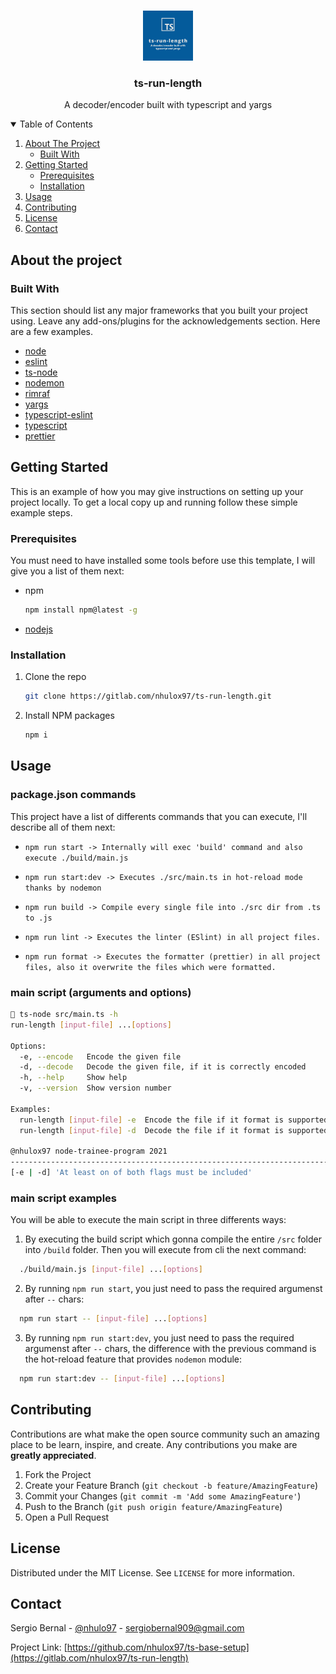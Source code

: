 <!-- PROJECT LOGO -->
<br />
<p align="center">
  <a href="https://gitlab.com/nhulox97/ts-run-length">
    <img src="static/images/logo.png" alt="Logo" width="80" height="80">
  </a>

  <h3 align="center">ts-run-length</h3>

  <p align="center">
    A decoder/encoder built with typescript and yargs
  </p>
</p>

<!-- TABLE OF CONTENTS -->
<details open="open">
  <summary>Table of Contents</summary>
  <ol>
    <li>
      <a href="#about-the-project">About The Project</a>
      <ul>
        <li><a href="#built-with">Built With</a></li>
      </ul>
    </li>
    <li>
      <a href="#getting-started">Getting Started</a>
      <ul>
        <li><a href="#prerequisites">Prerequisites</a></li>
        <li><a href="#installation">Installation</a></li>
      </ul>
    </li>
    <li><a href="#usage">Usage</a></li>
    <li><a href="#contributing">Contributing</a></li>
    <li><a href="#license">License</a></li>
    <li><a href="#contact">Contact</a></li>
  </ol>
</details>

<!-- ABOUT THE PROJECT -->

## About the project

[comment]: <> (TODO: Add project description)

### Built With

This section should list any major frameworks that you built your project using. Leave any add-ons/plugins for the acknowledgements section. Here are a few examples.

- [node](https://nodejs.org/es/)
- [eslint](https://www.npmjs.com/package/eslint)
- [ts-node](https://www.npmjs.com/package/ts-node)
- [nodemon](https://www.npmjs.com/package/nodemon)
- [rimraf](https://www.npmjs.com/package/rimraf)
- [yargs](https://www.npmjs.com/package/yargs)
- [typescript-eslint](https://www.npmjs.com/package/typescript-eslint)
- [typescript](https://www.typescriptlang.org/)
- [prettier](https://prettier.io/)

<!-- GETTING STARTED -->

## Getting Started

This is an example of how you may give instructions on setting up your project locally.
To get a local copy up and running follow these simple example steps.

### Prerequisites

You must need to have installed some tools before use this template, I will give you a list of them
next:

- npm
  ```sh
  npm install npm@latest -g
  ```
- [nodejs](https://nodejs.org/en/download/package-manager/)

### Installation

1. Clone the repo
   ```sh
   git clone https://gitlab.com/nhulox97/ts-run-length.git
   ```
2. Install NPM packages
   ```sh
   npm i
   ```

<!-- USAGE EXAMPLES -->

## Usage

### package.json commands

This project have a list of differents commands that you can execute, I'll describe all of them next:

- `npm run start -> Internally will exec 'build' command and also execute ./build/main.js`

- `npm run start:dev -> Executes ./src/main.ts in hot-reload mode thanks by nodemon`
- `npm run build -> Compile every single file into ./src dir from .ts to .js`
- `npm run lint -> Executes the linter (ESlint) in all project files. `
- `npm run format -> Executes the formatter (prettier) in all project files, also it overwrite the files which were formatted.`

[comment]: <> (DONE: Add script usage and examples)

### main script (arguments and options)

```sh
 ts-node src/main.ts -h
run-length [input-file] ...[options]

Options:
  -e, --encode   Encode the given file                                  [string]
  -d, --decode   Decode the given file, if it is correctly encoded      [string]
  -h, --help     Show help                                             [boolean]
  -v, --version  Show version number                                   [boolean]

Examples:
  run-length [input-file] -e  Encode the file if it format is supported
  run-length [input-file] -d  Decode the file if it format is supported

@nhulox97 node-trainee-program 2021
-------------------------------------------------------------------------------
[-e | -d] 'At least on of both flags must be included'
```

### main script examples

You will be able to execute the main script in three differents ways:

1. By executing the build script which gonna compile the entire `/src` folder into `/build` folder.
   Then you will execute from cli the next command:

```sh
  ./build/main.js [input-file] ...[options]
```

2. By running `npm run start`, you just need to pass the required argumenst after `--` chars:

```sh
  npm run start -- [input-file] ...[options]
```

3. By running `npm run start:dev`, you just need to pass the required argumenst after `--` chars,
   the difference with the previous command is the hot-reload feature that provides `nodemon` module:

```sh
  npm run start:dev -- [input-file] ...[options]
```

<!-- CONTRIBUTING -->

## Contributing

Contributions are what make the open source community such an amazing place to be learn, inspire,
and create. Any contributions you make are **greatly appreciated**.

1. Fork the Project
2. Create your Feature Branch (`git checkout -b feature/AmazingFeature`)
3. Commit your Changes (`git commit -m 'Add some AmazingFeature'`)
4. Push to the Branch (`git push origin feature/AmazingFeature`)
5. Open a Pull Request

<!-- LICENSE -->

## License

Distributed under the MIT License. See `LICENSE` for more information.

<!-- CONTACT -->

## Contact

Sergio Bernal - [@nhulo97](https://twitter.com/nhulox97) - sergiobernal909@gmail.com

Project Link: [https://github.com/nhulox97/ts-base-setup](https://gitlab.com/nhulox97/ts-run-length)
